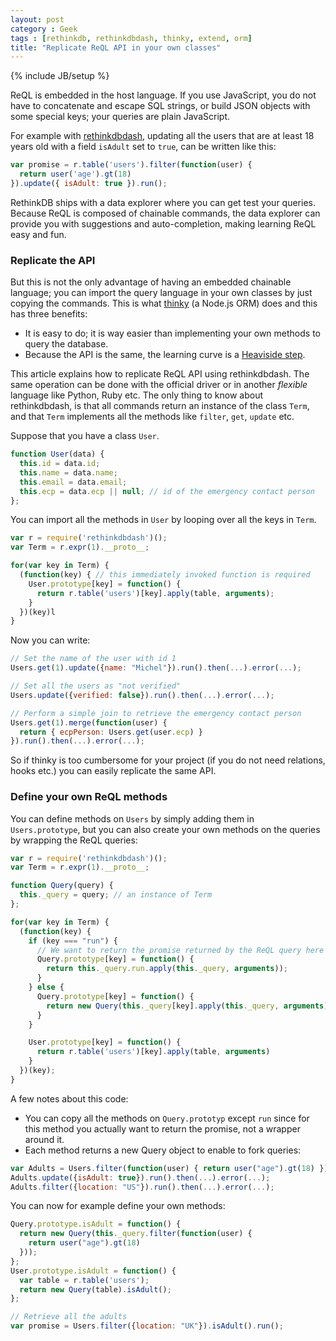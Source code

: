 ```yaml
---
layout: post
category : Geek
tags : [rethinkdb, rethinkdbdash, thinky, extend, orm]
title: "Replicate ReQL API in your own classes"
---
```

{% include JB/setup %}


ReQL is embedded in the host language. If you use JavaScript,
you do not have to concatenate and escape SQL strings, or build JSON
objects with some special keys; your queries are plain JavaScript.


For example with [rethinkdbdash](https://github.com/neumino/rethinkdbdash),
updating all the users that are at least 18 years old with a field `isAdult`
set to `true`, can be written like this:

```js
var promise = r.table('users').filter(function(user) {
  return user('age').gt(18)
}).update({ isAdult: true }).run();
```

RethinkDB ships with a data explorer where you can get test your queries.
Because ReQL is composed of chainable commands, the data explorer can provide
you with suggestions and auto-completion, making learning ReQL easy and fun.

### Replicate the API

But this is not the only advantage of having an embedded chainable language;
you can import the query language in your own classes by just copying
the commands. This is what [thinky](https://thinky.io) (a Node.js ORM)
does and this has three benefits:

- It is easy to do; it is way easier than implementing your own methods to query the database.
- Because the API is the same, the learning curve is a [Heaviside step](http://en.wikipedia.org/wiki/Heaviside_step_function).

This article explains how to replicate ReQL API using rethinkdbdash. The same
operation can be done with the official driver or in another _flexible_ language like Python, Ruby etc.
The only thing to know about rethinkdbdash, is that all commands return an instance of the class `Term`, and that
`Term` implements all the methods like `filter`, `get`, `update` etc.

Suppose that you have a class `User`.

```js
function User(data) {
  this.id = data.id;
  this.name = data.name;
  this.email = data.email;
  this.ecp = data.ecp || null; // id of the emergency contact person
};
```

You can import all the methods in `User` by looping over all the keys
in `Term`.

```js
var r = require('rethinkdbdash')();
var Term = r.expr(1).__proto__;

for(var key in Term) {
  (function(key) { // this immediately invoked function is required
    User.prototype[key] = function() {
      return r.table('users')[key].apply(table, arguments);
    }
  })(key)l
}
```

Now you can write:

```js
// Set the name of the user with id 1
Users.get(1).update({name: "Michel"}).run().then(...).error(...);

// Set all the users as "not verified"
Users.update({verified: false}).run().then(...).error(...);

// Perform a simple join to retrieve the emergency contact person
Users.get(1).merge(function(user) {
  return { ecpPerson: Users.get(user.ecp) }
}).run().then(...).error(...);
```

So if thinky is too cumbersome for your project (if you do
not need relations, hooks etc.) you can easily replicate the same API.


### Define your own ReQL methods

You can define methods on `Users` by simply adding them in `Users.prototype`, but
you can also create your own methods on the queries by wrapping the ReQL queries:

```js
var r = require('rethinkdbdash')();
var Term = r.expr(1).__proto__;

function Query(query) {
  this._query = query; // an instance of Term
};

for(var key in Term) {
  (function(key) {
    if (key === "run") {
      // We want to return the promise returned by the ReQL query here
      Query.prototype[key] = function() {
        return this._query.run.apply(this._query, arguments));
      }
    } else {
      Query.prototype[key] = function() {
        return new Query(this._query[key].apply(this._query, arguments));
      }
    }

    User.prototype[key] = function() {
      return r.table('users')[key].apply(table, arguments)
    }
  })(key);
}
```

A few notes about this code:

- You can copy all the methods on `Query.prototyp` except `run` since for this
method you actually want to return the promise, not a wrapper around it.
- Each method returns a new Query object to enable to fork queries:

```js
var Adults = Users.filter(function(user) { return user("age").gt(18) });
Adults.update({isAdult: true}).run().then(...).error(...);
Adults.filter({location: "US"}).run().then(...).error(...);
```

You can now for example define your own methods:

```js
Query.prototype.isAdult = function() {
  return new Query(this._query.filter(function(user) {
    return user("age").gt(18)
  }));
};
User.prototype.isAdult = function() {
  var table = r.table('users');
  return new Query(table).isAdult();
};

// Retrieve all the adults
var promise = Users.filter({location: "UK"}).isAdult().run();
```
